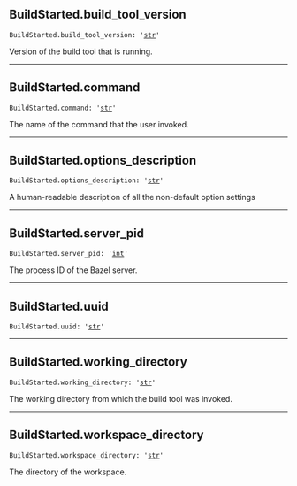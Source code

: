 

## BuildStarted.build\_tool\_version

<pre class="language-python"><code><span class="source python"><span class="meta qualified-name python"><span class="meta generic-name python">BuildStarted</span><span class="punctuation accessor dot python">.</span><span class="meta generic-name python">build_tool_version</span></span><span class="punctuation separator annotation variable python">:</span> <span class="meta string python"><span class="string quoted single python"><span class="punctuation definition string begin python">&#39;</span></span></span><span class="meta string python"><span class="string quoted single python"><a href="/lib/str">str</a><span class="punctuation definition string end python">&#39;</span></span></span></span></code></pre>

Version of the build tool that is running.

***

## BuildStarted.command

<pre class="language-python"><code><span class="source python"><span class="meta qualified-name python"><span class="meta generic-name python">BuildStarted</span><span class="punctuation accessor dot python">.</span><span class="meta generic-name python">command</span></span><span class="punctuation separator annotation variable python">:</span> <span class="meta string python"><span class="string quoted single python"><span class="punctuation definition string begin python">&#39;</span></span></span><span class="meta string python"><span class="string quoted single python"><a href="/lib/str">str</a><span class="punctuation definition string end python">&#39;</span></span></span></span></code></pre>

The name of the command that the user invoked.

***

## BuildStarted.options\_description

<pre class="language-python"><code><span class="source python"><span class="meta qualified-name python"><span class="meta generic-name python">BuildStarted</span><span class="punctuation accessor dot python">.</span><span class="meta generic-name python">options_description</span></span><span class="punctuation separator annotation variable python">:</span> <span class="meta string python"><span class="string quoted single python"><span class="punctuation definition string begin python">&#39;</span></span></span><span class="meta string python"><span class="string quoted single python"><a href="/lib/str">str</a><span class="punctuation definition string end python">&#39;</span></span></span></span></code></pre>

A human-readable description of all the non-default option settings

***

## BuildStarted.server\_pid

<pre class="language-python"><code><span class="source python"><span class="meta qualified-name python"><span class="meta generic-name python">BuildStarted</span><span class="punctuation accessor dot python">.</span><span class="meta generic-name python">server_pid</span></span><span class="punctuation separator annotation variable python">:</span> <span class="meta string python"><span class="string quoted single python"><span class="punctuation definition string begin python">&#39;</span></span></span><span class="meta string python"><span class="string quoted single python"><a href="/lib/int">int</a><span class="punctuation definition string end python">&#39;</span></span></span></span></code></pre>

The process ID of the Bazel server.

***

## BuildStarted.uuid

<pre class="language-python"><code><span class="source python"><span class="meta qualified-name python"><span class="meta generic-name python">BuildStarted</span><span class="punctuation accessor dot python">.</span><span class="meta generic-name python">uuid</span></span><span class="punctuation separator annotation variable python">:</span> <span class="meta string python"><span class="string quoted single python"><span class="punctuation definition string begin python">&#39;</span></span></span><span class="meta string python"><span class="string quoted single python"><a href="/lib/str">str</a><span class="punctuation definition string end python">&#39;</span></span></span></span></code></pre>

***

## BuildStarted.working\_directory

<pre class="language-python"><code><span class="source python"><span class="meta qualified-name python"><span class="meta generic-name python">BuildStarted</span><span class="punctuation accessor dot python">.</span><span class="meta generic-name python">working_directory</span></span><span class="punctuation separator annotation variable python">:</span> <span class="meta string python"><span class="string quoted single python"><span class="punctuation definition string begin python">&#39;</span></span></span><span class="meta string python"><span class="string quoted single python"><a href="/lib/str">str</a><span class="punctuation definition string end python">&#39;</span></span></span></span></code></pre>

The working directory from which the build tool was invoked.

***

## BuildStarted.workspace\_directory

<pre class="language-python"><code><span class="source python"><span class="meta qualified-name python"><span class="meta generic-name python">BuildStarted</span><span class="punctuation accessor dot python">.</span><span class="meta generic-name python">workspace_directory</span></span><span class="punctuation separator annotation variable python">:</span> <span class="meta string python"><span class="string quoted single python"><span class="punctuation definition string begin python">&#39;</span></span></span><span class="meta string python"><span class="string quoted single python"><a href="/lib/str">str</a><span class="punctuation definition string end python">&#39;</span></span></span></span></code></pre>

The directory of the workspace.
